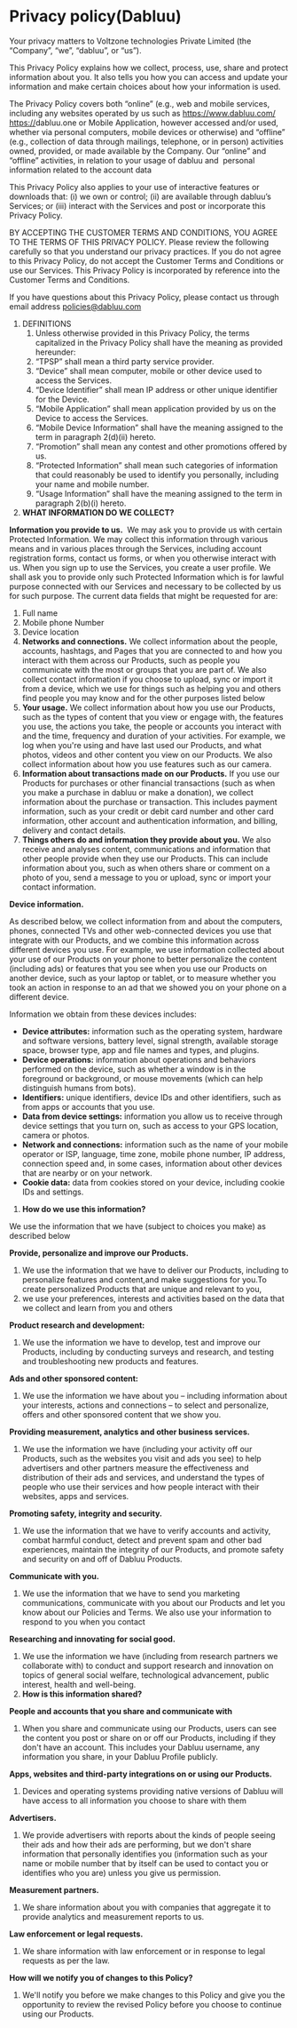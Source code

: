 # Privacy policy(Dabluu)

Your privacy matters to Voltzone technologies Private Limited (the “Company”, “we”, “dabluu”, or “us”).

This Privacy Policy explains how we 
collect, process, use, share and protect information about you. It also 
tells you how you can access and update your information and make 
certain choices about how your information is used.

The Privacy Policy covers both 
“online” (e.g., web and mobile services, including any websites operated
 by us such as https://www.dabluu.com/ [https://](https://enthel.la/)dabluu.one
 or Mobile Application, however accessed and/or used, whether via 
personal computers, mobile devices or otherwise) and “offline” (e.g., 
collection of data through mailings, telephone, or in person) activities
 owned, provided, or made available by the Company. Our “online” and 
“offline” activities, in relation to your usage of dabluu and  
personal information related to the account data

This Privacy Policy also applies to 
your use of interactive features or downloads that: (i) we own or 
control; (ii) are available through dabluu’s Services; or (iii) 
interact with the Services and post or incorporate this Privacy Policy.

BY ACCEPTING THE CUSTOMER TERMS AND 
CONDITIONS, YOU AGREE TO THE TERMS OF THIS PRIVACY POLICY. Please review
 the following carefully so that you understand our privacy practices. 
If you do not agree to this Privacy Policy, do not accept the Customer 
Terms and Conditions or use our Services. This Privacy Policy is 
incorporated by reference into the Customer Terms and Conditions.

If you have questions about this Privacy Policy, please contact us through email address policies@dabluu.com

1. DEFINITIONS
    1. Unless otherwise provided in this Privacy Policy, the terms capitalized in the Privacy Policy shall have the meaning as provided hereunder:
    2. “TPSP” shall mean a third party service provider.
    3. “Device” shall mean computer, mobile or other device used to access the Services.
    4. “Device Identifier” shall mean IP address or other unique identifier for the Device.
    5. “Mobile Application” shall mean application provided by us on the Device to access the Services.
    6. “Mobile Device Information” shall have the meaning assigned to the term in paragraph 2(d)(ii) hereto.
    7. “Promotion” shall mean any contest and other promotions offered by us.
    8. “Protected Information” shall mean such categories of information that could
    reasonably be used to identify you personally, including your name and
    mobile number.
    9. “Usage Information” shall have the meaning assigned to the term in paragraph 2(b)(i) hereto.
2. **WHAT INFORMATION DO WE COLLECT?**

**Information you provide to us.**  We
 may ask you to provide us with certain Protected Information. We may 
collect this information through various means and in various places 
through the Services, including account registration forms, contact us 
forms, or when you otherwise interact with us. When you sign up to use 
the Services, you create a user profile. We shall ask you to provide 
only such Protected Information which is for lawful purpose connected 
with our Services and necessary to be collected by us for such purpose. 
The current data fields that might be requested for are:

1. Full name
2. Mobile phone Number
3. Device location
4. **Networks and connections.** We collect information about the people, accounts, hashtags, and Pages
that you are connected to and how you interact with them across our
Products, such as people you communicate with the most or groups that
you are part of. We also collect contact information if you choose to
upload, sync or import it from a device, which we use for things such as helping you and others find people you may know and for the other
purposes listed below
5. **Your usage.** We collect information about how you use our Products, such as the
types of content that you view or engage with, the features you use, the actions you take, the people or accounts you interact with and the
time, frequency and duration of your activities. For example, we log
when you're using and have last used our Products, and what photos,
videos and other content you view on our Products. We also collect
information about how you use features such as our camera.
6. **Information about transactions made on our Products.** If you use our Products for purchases or other financial transactions
(such as when you make a purchase in dabluu or make a
donation), we collect information about the purchase or transaction.
This includes payment information, such as your credit or debit card
number and other card information, other account and authentication
information, and billing, delivery and contact details.
7. **Things others do and information they provide about you.** We also receive and analyses content, communications and information
that other people provide when they use our Products. This can include
information about you, such as when others share or comment on a photo
of you, send a message to you or upload, sync or import your contact
information.

**Device information.**

As described below, we collect 
information from and about the computers, phones, connected TVs and 
other web-connected devices you use that integrate with our Products, 
and we combine this information across different devices you use. For 
example, we use information collected about your use of our Products on 
your phone to better personalize the content (including ads) or features
 that you see when you use our Products on another device, such as your 
laptop or tablet, or to measure whether you took an action in response 
to an ad that we showed you on your phone on a different device.

Information we obtain from these devices includes:

- **Device attributes:** information such as the operating system, hardware and software
versions, battery level, signal strength, available storage space,
browser type, app and file names and types, and plugins.
- **Device operations:** information about operations and behaviors performed on the device,
such as whether a window is in the foreground or background, or mouse
movements (which can help distinguish humans from bots).
- **Identifiers:** unique identifiers, device IDs and other identifiers, such as from apps or accounts that you use.
- **Data from device settings:** information you allow us to receive through device settings that you turn on, such as access to your GPS location, camera or photos.
- **Network and connections:** information such as the name of your mobile operator or ISP, language,
time zone, mobile phone number, IP address, connection speed and, in
some cases, information about other devices that are nearby or on your
network.
- **Cookie data:** data from cookies stored on your device, including cookie IDs and settings.
1. **How do we use this information?**

We use the information that we have (subject to choices you make) as described below

**Provide, personalize and improve our Products.**

1. We use the information that we have to deliver our Products, including to
personalize features and content,and make suggestions for you.To create
personalized Products that are unique and relevant to you,
2. we use your  preferences, interests and activities based on the data that we collect and learn from you and others

**Product research and development:**

1. We use the information we have to develop, test and improve our Products,
including by conducting surveys and research, and testing and
troubleshooting new products and features.

**Ads and other sponsored content:**

1. We use the information we have about you – including information about
your interests, actions and connections – to select and personalize, offers and other sponsored content that we show you.

**Providing measurement, analytics and other business services.**

1. We use the information we have (including your activity off our Products,
such as the websites you visit and ads you see) to help advertisers and
other partners measure the effectiveness and distribution of their ads
and services, and understand the types of people who use their services
and how people interact with their websites, apps and services.

**Promoting safety, integrity and security.**

1. We use the information that we have to verify accounts and activity,
combat harmful conduct, detect and prevent spam and other bad
experiences, maintain the integrity of our Products, and promote safety
and security on and off of Dabluu Products.

**Communicate with you.**

1. We use the information that we have to send you marketing communications,
communicate with you about our Products and let you know about our
Policies and Terms. We also use your information to respond to you when
you contact

**Researching and innovating for social good.**

1. We use the information we have (including from research partners we
collaborate with) to conduct and support research and innovation on
topics of general social welfare, technological advancement, public
interest, health and well-being.
2. **How is this information shared?**

**People and accounts that you share and communicate with**

1. When you share and communicate using our Products, users can see the content you post or share on or off our Products, including if they don't have an account. This includes your Dabluu username, any information you share, in your Dabluu Profile publicly.

**Apps, websites and third-party integrations on or using our Products.**

1. Devices and operating systems providing native versions of Dabluu will have
access to all information you choose to share with them

**Advertisers.**

1. We provide advertisers with reports about the kinds of people seeing their ads and how their ads are performing, but we don't share information
that personally identifies you (information such as your name or mobile
number that by itself can be used to contact you or identifies who you
are) unless you give us permission.

**Measurement partners.**

1. We share information about you with companies that aggregate it to provide analytics and measurement reports to us.

**Law enforcement or legal requests.**

1. We share information with law enforcement or in response to legal requests as per the law.

**How will we notify you of changes to this Policy?**

1. We'll notify you before we make changes to this Policy and give you the
opportunity to review the revised Policy before you choose to continue
using our Products.